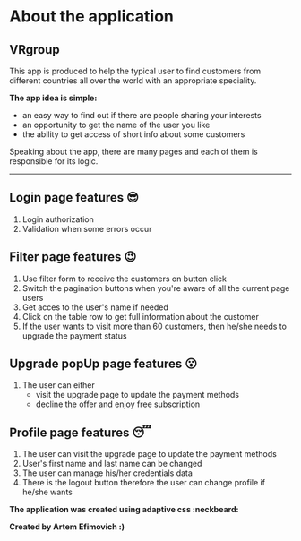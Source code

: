# About the application
## VRgroup
This app is produced to help the typical user to find customers from different countries all over the world with an appropriate speciality.

**The app idea is simple:**

+ an easy way to find out if there are people sharing your interests
+ an opportunity to get the name of the user you like
+ the ability to get access of short info about some customers

Speaking about the app, there are many pages and each of them is responsible for its logic. 
___
## Login page features :sunglasses:
 
1. Login authorization
2. Validation when some errors occur

## Filter page features :wink:

1. Use filter form to receive the customers on button click
2. Switch the pagination buttons when you're aware of all the current page users
3. Get acces to the user's name if needed
4. Click on the table row to get full information about the customer
5. If the user wants to visit more than 60 customers, then he/she needs to upgrade the payment status 

## Upgrade popUp page features :open_mouth:

1. The user can either
    + visit the upgrade page to update the payment methods
    + decline the offer and enjoy free subscription   
    
## Profile page features :sleeping:

1. The user can visit the upgrade page to update the payment methods
2. User's first name and last name can be changed
3. The user can manage his/her credentials data 
4. There is the logout button therefore the user can change profile if he/she wants

**The application was created using adaptive css :neckbeard:**

**Created by Artem Efimovich :)**